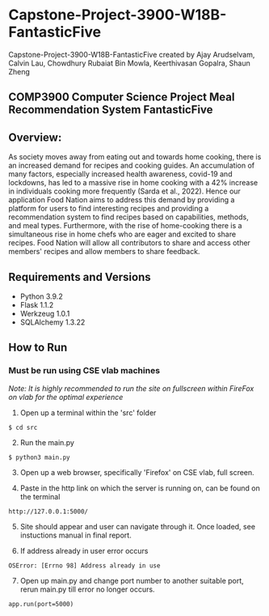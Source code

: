 # Capstone-Project-3900-W18B-FantasticFive
Capstone-Project-3900-W18B-FantasticFive created by Ajay Arudselvam, Calvin Lau, Chowdhury Rubaiat Bin Mowla, Keerthivasan Gopalra, Shaun Zheng


## COMP3900 Computer Science Project Meal Recommendation System FantasticFive
                        
## Overview:

As society moves away from eating out and towards home cooking, there is an increased demand for recipes and cooking guides. An accumulation of many factors, especially increased health awareness, covid-19 and lockdowns, has led to a massive rise in home cooking with a 42% increase in individuals cooking more frequently (Sarda et al., 2022). Hence our application Food Nation aims to address this demand by providing a platform for users to find interesting recipes and providing a recommendation system to find recipes based on capabilities, methods, and meal types. Furthermore, with the rise of home-cooking there is a simultaneous rise in home chefs who are eager and excited to share recipes. Food Nation will allow all contributors to share and access other members' recipes and allow members to share feedback.

## Requirements and Versions 

- Python 3.9.2 
- Flask 1.1.2
- Werkzeug 1.0.1
- SQLAlchemy 1.3.22

## How to Run

### **Must be run using CSE vlab machines**

_Note: It is highly recommended to run the site on fullscreen within FireFox on vlab for the optimal experience_

1. Open up a terminal within the 'src' folder

```
$ cd src
```

2. Run the main.py

```
$ python3 main.py
```

3. Open up a web browser, specifically 'Firefox' on CSE vlab, full screen. 


4. Paste in the http link on which the server is running on, can be found on the terminal

```
http://127.0.0.1:5000/ 
```

5. Site should appear and user can navigate through it. Once loaded, see instuctions manual in final report.


6. If address already in user error occurs

```
OSError: [Errno 98] Address already in use
```

7. Open up main.py and change port number to another suitable port, rerun main.py till error no longer occurs.

```
app.run(port=5000)
```

